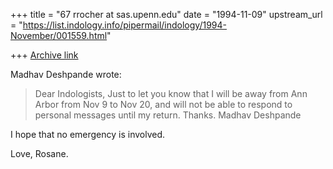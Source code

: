+++
title = "67 rrocher at sas.upenn.edu"
date = "1994-11-09"
upstream_url = "https://list.indology.info/pipermail/indology/1994-November/001559.html"

+++
[Archive link](https://list.indology.info/pipermail/indology/1994-November/001559.html)


Madhav Deshpande wrote:
> 
> Dear Indologists,
> 	Just to let you know that I will be away from Ann Arbor from Nov 
> 9 to Nov 20, and will not be able to respond to personal messages until 
> my return.  Thanks.
>         Madhav Deshpande
>  
> 
 I hope that no emergency is involved. 

 Love, Rosane.






